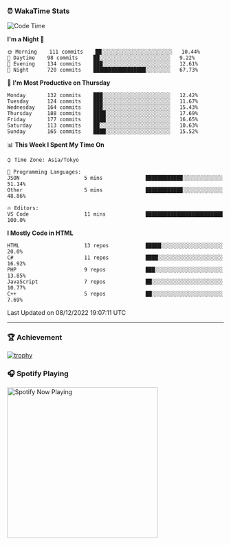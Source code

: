 ### ⏰ WakaTime Stats


<!--START_SECTION:waka-->
![Code Time](http://img.shields.io/badge/Code%20Time-498%20hrs%2028%20mins-blue)

**I'm a Night 🦉** 

```text
🌞 Morning    111 commits    ██░░░░░░░░░░░░░░░░░░░░░░░   10.44% 
🌆 Daytime    98 commits     ██░░░░░░░░░░░░░░░░░░░░░░░   9.22% 
🌃 Evening    134 commits    ███░░░░░░░░░░░░░░░░░░░░░░   12.61% 
🌙 Night      720 commits    █████████████████░░░░░░░░   67.73%

```
📅 **I'm Most Productive on Thursday** 

```text
Monday       132 commits    ███░░░░░░░░░░░░░░░░░░░░░░   12.42% 
Tuesday      124 commits    ███░░░░░░░░░░░░░░░░░░░░░░   11.67% 
Wednesday    164 commits    ███░░░░░░░░░░░░░░░░░░░░░░   15.43% 
Thursday     188 commits    ████░░░░░░░░░░░░░░░░░░░░░   17.69% 
Friday       177 commits    ████░░░░░░░░░░░░░░░░░░░░░   16.65% 
Saturday     113 commits    ██░░░░░░░░░░░░░░░░░░░░░░░   10.63% 
Sunday       165 commits    ████░░░░░░░░░░░░░░░░░░░░░   15.52%

```


📊 **This Week I Spent My Time On** 

```text
⌚︎ Time Zone: Asia/Tokyo

💬 Programming Languages: 
JSON                     5 mins              ████████████░░░░░░░░░░░░░   51.14% 
Other                    5 mins              ████████████░░░░░░░░░░░░░   48.86%

🔥 Editors: 
VS Code                  11 mins             █████████████████████████   100.0%

```

**I Mostly Code in HTML** 

```text
HTML                     13 repos            █████░░░░░░░░░░░░░░░░░░░░   20.0% 
C#                       11 repos            ████░░░░░░░░░░░░░░░░░░░░░   16.92% 
PHP                      9 repos             ███░░░░░░░░░░░░░░░░░░░░░░   13.85% 
JavaScript               7 repos             ██░░░░░░░░░░░░░░░░░░░░░░░   10.77% 
C++                      5 repos             ██░░░░░░░░░░░░░░░░░░░░░░░   7.69%

```



 Last Updated on 08/12/2022 19:07:11 UTC
<!--END_SECTION:waka-->

---

### 🏆 Achievement

[![trophy](https://github-profile-trophy.vercel.app/?username=Slime-hatena&theme=flat&no-bg=true&no-frame=true&column=8)](https://github.com/ryo-ma/github-profile-trophy)

### 🎧 Spotify Playing

[<img src="https://spotify-now-playing-slime-hatena.vercel.app/api/spotify-playing" alt="Spotify Now Playing" width="350" />](https://open.spotify.com/user/slime_hatena)

<!--
**Slime-hatena/Slime-hatena** is a ✨ _special_ ✨ repository because its `README.md` (this file) appears on your GitHub profile.

Here are some ideas to get you started:

- 🔭 I’m currently working on ...
- 🌱 I’m currently learning ...
- 👯 I’m looking to collaborate on ...
- 🤔 I’m looking for help with ...
- 💬 Ask me about ...
- 📫 How to reach me: ...
- 😄 Pronouns: ...
- ⚡ Fun fact: ...
-->
